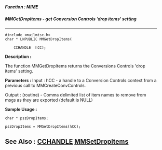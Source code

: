 ##### Function : MIME
##### MMGetDropItems - get Conversion Controls 'drop items' setting
---
```
#include <mailmisc.h>
char * LNPUBLIC MMGetDropItems(

	CCHANDLE  hCC);
```
**Description :**

The function  MMGetDropItems returns the Conversions Controls 'drop items' 
setting.

**Parameters :**
Input :
hCC  -  a handle to a Conversion Controls context from a previous call to MMCreateConvControls.

Output :
(routine)  -  Comma delimited list of item names to remove from msgs as they are exported (default is NULL)



**Sample Usage :**
```
char * pszDropItems;

pszDropItems = MMGetDropItems(hCC);

```
**See Also :**
[CCHANDLE](/domino-c-api-docs/reference/Data/CCHANDLE)
[MMSetDropItems](/domino-c-api-docs/reference/Func/MMSetDropItems)
---
